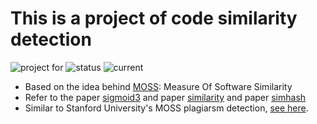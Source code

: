 # This is a project of code similarity detection 
![project for](https://img.shields.io/badge/test-success-brightgreen.svg)
![status](https://img.shields.io/badge/build-pending-orange.svg)
![current](https://img.shields.io/badge/version-0-blue.svg)

- Based on the idea behind [MOSS](https://theory.stanford.edu/~aiken/moss/): Measure Of Software Similarity
- Refer to the paper [sigmoid3](http://theory.stanford.edu/~aiken/publications/papers/sigmod03.pdf) and paper [similarity](https://www.cs.princeton.edu/courses/archive/spring13/cos598C/broder97resemblance.pdf) and paper [simhash](http://www-scf.usc.edu/~csci572/papers/DetectingDuplicates.pdf)
- Similar to Stanford University's MOSS plagiarsm detection, [see here](https://theory.stanford.edu/~aiken/moss/).
